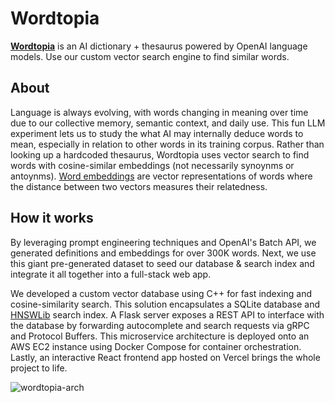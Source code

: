 # Wordtopia

**[Wordtopia](https://wordtopia.vercel.app)** is an AI dictionary + thesaurus powered by OpenAI language models. Use our custom vector search engine to find similar words.

## About
Language is always evolving, with words changing in meaning over time due to our collective memory, semantic context, and daily use. This fun LLM experiment lets us to study the what AI may internally deduce words to mean, especially in relation to other words in its training corpus. Rather than looking up a hardcoded thesaurus, Wordtopia uses vector search to find words with cosine-similar embeddings (not necessarily synoynms or antoynms). [Word embeddings](https://platform.openai.com/docs/guides/embeddings?lang=python) are vector representations of words where the distance between two vectors measures their relatedness. 

## How it works

By leveraging prompt engineering techniques and OpenAI's Batch API, we generated definitions and embeddings for over 300K words. Next, we use this giant pre-generated dataset to seed our database & search index and integrate it all together into a full-stack web app.

We developed a custom vector database using C++ for fast indexing and cosine-similarity search. This solution encapsulates a SQLite database and [HNSWLib](https://github.com/nmslib/hnswlib) search index. A Flask server exposes a REST API to interface with the database by forwarding autocomplete and search requests via gRPC and Protocol Buffers. This microservice architecture is deployed onto an AWS EC2 instance using Docker Compose for container orchestration. Lastly, an interactive React frontend app hosted on Vercel brings the whole project to life. 


![wordtopia-arch](https://github.com/user-attachments/assets/3e3a03dc-3b07-4ca2-bd35-479be0e38cf5)
